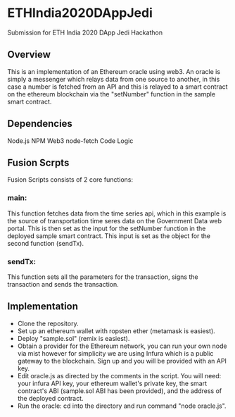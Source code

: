 # ETHIndia2020DAppJedi
Submission for ETH India 2020 DApp Jedi Hackathon

## Overview

This is an implementation of an Ethereum oracle using web3. An oracle is simply a messenger which relays data from one source to another, in this case a number is fetched from an API and this is relayed to a smart contract on the ethereum blockchain via the "setNumber" function in the sample smart contract.

## Dependencies
Node.js
NPM
Web3
node-fetch
Code Logic

## Fusion Scrpts

Fusion Scripts consists of 2 core functions:

### main: 
This function fetches data from the time series api, which in this example is the source of transportation time seres data on the Government Data web portal. This is then set as the input for the setNumber function in the deployed sample smart contract. This input is set as the object for the second function (sendTx).

### sendTx: 
This function sets all the parameters for the transaction, signs the transaction and sends the transaction.



## Implementation

* Clone the repository.
* Set up an ethereum wallet with ropsten ether (metamask is easiest).
* Deploy "sample.sol" (remix is easiest).
* Obtain a provider for the Ethereum network, you can run your own node via mist however for simplicity we are using Infura which is a public gateway to the blockchain. Sign up and you will be provided with an API key.
* Edit oracle.js as directed by the comments in the script. You will need: your infura API key, your ethereum wallet's private key, the smart contract's ABI (sample.sol ABI has been provided), and the address of the deployed contract.
* Run the oracle: cd into the directory and run command "node oracle.js".
